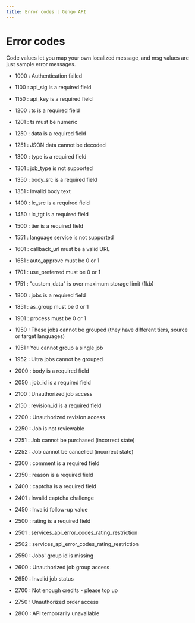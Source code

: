 ```yaml
---
title: Error codes | Gengo API
---
```


# Error codes

Code values let you map your own localized message, and msg values are just sample error messages.

* 1000
: Authentication failed

* 1100
: api_sig is a required field

* 1150
: api_key is a required field

* 1200
: ts is a required field

* 1201
: ts must be numeric

* 1250
: data is a required field

* 1251
: JSON data cannot be decoded

* 1300
: type is a required field

* 1301
: job_type is not supported

* 1350
: body_src is a required field

* 1351
: Invalid body text

* 1400
: lc_src is a required field

* 1450
: lc_tgt is a required field

* 1500
: tier is a required field

* 1551
: language service is not supported

* 1601
: callback_url must be a valid URL

* 1651
: auto_approve must be 0 or 1

* 1701
: use_preferred must be 0 or 1

* 1751
: "custom_data" is over maximum storage limit (1kb)

* 1800
: jobs is a required field

* 1851
: as_group must be 0 or 1

* 1901
: process must be 0 or 1

* 1950
: These jobs cannot be grouped (they have different tiers, source or target languages)

* 1951
: You cannot group a single job

* 1952
: Ultra jobs cannot be grouped

* 2000
: body is a required field

* 2050
: job_id is a required field

* 2100
: Unauthorized job access

* 2150
: revision_id is a required field

* 2200
: Unauthorized revision access

* 2250
: Job is not reviewable

* 2251
: Job cannot be purchased (incorrect state)

* 2252
: Job cannot be cancelled (incorrect state)

* 2300
: comment is a required field

* 2350
: reason is a required field

* 2400
: captcha is a required field

* 2401
: Invalid captcha challenge

* 2450
: Invalid follow-up value

* 2500
: rating is a required field

* 2501
: services_api_error_codes_rating_restriction

* 2502
: services_api_error_codes_rating_restriction

* 2550
: Jobs' group id is missing

* 2600
: Unauthorized job group access

* 2650
: Invalid job status

* 2700
: Not enough credits - please top up

* 2750
: Unauthorized order access

* 2800
: API temporarily unavailable